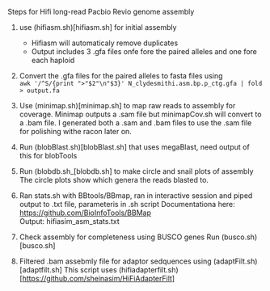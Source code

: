 Steps for Hifi long-read Pacbio Revio genome assembly

1. use (hifiasm.sh)[hifiasm.sh] for initial assembly
   * Hifiasm will automaticaly remove duplicates
   * Output includes 3 .gfa files onfe fore the paired alleles and one fore each haploid

2. Convert the .gfa files for the paired alleles to fasta files using  
   ```awk '/^S/{print ">"$2"\n"$3}' N_clydesmithi.asm.bp.p_ctg.gfa | fold > output.fa ```

3. Use (minimap.sh)[minimap.sh] to map raw reads to assembly for coverage.
    Minimap outputs a .sam file but minimapCov.sh will convert to a .bam file.
    I generated both a .sam and .bam files to use the .sam file for polishing withe racon later on.
   
6. Run (blobBlast.sh)[blobBlast.sh] that uses megaBlast, need output of this for blobTools
7. Run (blobdb.sh_[blobdb.sh] to make circle and snail plots of assembly  
    The circle plots show which genera the reads blasted to.

8. Ran stats.sh with BBtools/BBmap, ran in interactive session and piped output to .txt file, parameteris in .sh script
    Documentationa here: https://github.com/BioInfoTools/BBMap  
     Output: hifiasim_asm_stats.txt
9. Check assembly for completeness using BUSCO genes
   Run (busco.sh)[busco.sh]

10. Filtered .bam assebmly file for adaptor sedquences using (adaptFilt.sh)[adaptfilt.sh]
      This script uses (hifiadapterfilt.sh)[https://github.com/sheinasim/HiFiAdapterFilt] 
